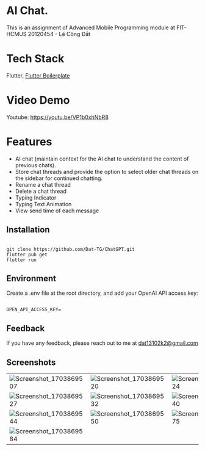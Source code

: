 # AI Chat. 

This is an assignment of Advanced Mobile Programming module at FIT-HCMUS
20120454 - Lê Công Đắt

# Tech Stack

Flutter, [Flutter Boilerplate](https://github.com/zubairehman/flutter_boilerplate_project)

# Video Demo

Youtube: https://youtu.be/VP1b0xhNbR8

# Features
- AI chat (maintain context for the AI chat to understand the content of previous chats).
- Store chat threads and provide the option to select older chat threads on the sidebar for continued chatting.
- Rename a chat thread
- Delete a chat thread
- Typing Indicator
- Typing Text Animation
- View send time of each message

## Installation

``` 

git clone https://github.com/Dat-TG/ChatGPT.git
flutter pub get
flutter run 

```

## Environment 
Create a .env file at the root directory, and add your OpenAI API access key:

```

OPEN_API_ACCESS_KEY=

```

## Feedback

If you have any feedback, please reach out to me at dat13102k2@gmail.com

## Screenshots

|  	|  	|  	|
|---	|---	|---	|
| ![Screenshot_1703869507](https://github.com/Dat-TG/Racing-And-Betting/assets/83936894/68af2b6e-9a1b-48ac-8d8d-10c19179217f)|![Screenshot_1703869520](https://github.com/Dat-TG/Racing-And-Betting/assets/83936894/7958bc7c-4d85-4ac2-99a9-8693602c08f9)| ![Screenshot_1703869524](https://github.com/Dat-TG/Racing-And-Betting/assets/83936894/94e97a9c-8dc9-43e8-82c5-bc8837972aaf)|
| ![Screenshot_1703869527](https://github.com/Dat-TG/Racing-And-Betting/assets/83936894/3f96d4e8-7dfe-4c13-9acd-0d28bd9f0088)	|![Screenshot_1703869532](https://github.com/Dat-TG/Racing-And-Betting/assets/83936894/ee2916bb-812c-45c2-acd6-5601388c2f50)| ![Screenshot_1703869540](https://github.com/Dat-TG/Racing-And-Betting/assets/83936894/e30eb73c-85b7-4209-8903-4aaa5125a12d)|
|![Screenshot_1703869544](https://github.com/Dat-TG/Racing-And-Betting/assets/83936894/d3515ed2-cc05-455e-abb9-d7ee0374153d)	| ![Screenshot_1703869550](https://github.com/Dat-TG/Racing-And-Betting/assets/83936894/ffc896b9-10f9-4dd9-b9f5-ee2c34c1de51)	|![Screenshot_1703869575](https://github.com/Dat-TG/Racing-And-Betting/assets/83936894/e74b644d-e96e-4175-981d-2e34f09c3375)|
| ![Screenshot_1703869584](https://github.com/Dat-TG/Racing-And-Betting/assets/83936894/73e77127-51ab-4ee0-a079-664080a42ab6)|  	|  	|
